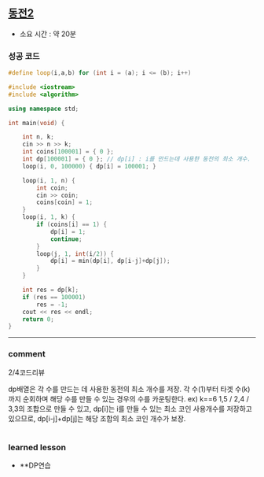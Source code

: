 
## [동전2](https://www.acmicpc.net/problem/2294)
* 소요 시간 : 약 20분

### 성공 코드
```cpp
#define loop(i,a,b) for (int i = (a); i <= (b); i++)

#include <iostream>
#include <algorithm>

using namespace std;

int main(void) {

	int n, k;
	cin >> n >> k;
	int coins[100001] = { 0 };
	int dp[100001] = { 0 }; // dp[i] : i를 만드는데 사용한 동전의 최소 개수.
	loop(i, 0, 100000) { dp[i] = 100001; }

	loop(i, 1, n) {
		int coin;
		cin >> coin;
		coins[coin] = 1;
	}
	loop(i, 1, k) {
		if (coins[i] == 1) {
			dp[i] = 1;
			continue;
		}
		loop(j, 1, int(i/2)) {
			dp[i] = min(dp[i], dp[i-j]+dp[j]);
		}
	}

	int res = dp[k];
	if (res == 100001)
		res = -1;
	cout << res << endl;
	return 0;
}

```



----------------------------------------------------------------------------
### comment 
      
2/4코드리뷰  

dp배열은 각 수를 만드는 데 사용한 동전의 최소 개수를 저장.
각 수(1)부터 타겟 수(k)까지 순회하며 해당 수를 만들 수 있는 경우의 수를 카운팅한다.
ex) k==6
  1,5 / 2,4 / 3,3의 조합으로 만들 수 있고,
  dp[i]는 i를 만들 수 있는 최소 코인 사용개수를 저장하고있으므로,
  dp[i-j]+dp[j]는 해당 조합의 최소 코인 개수가 보장.
  


#
#
 ### learned lesson
 
* **DP연습
#
#
 
 
 
 
 
